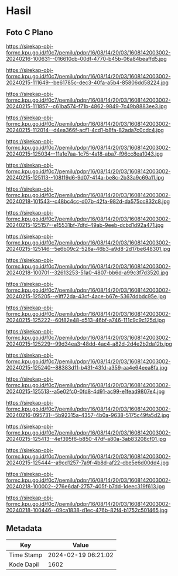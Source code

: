 # Hasil

## Foto C Plano

https://sirekap-obj-formc.kpu.go.id/f0c7/pemilu/pdpr/16/08/14/20/03/1608142003002-20240216-100631--016610cb-00df-4770-b45b-06a84beaffd5.jpg

https://sirekap-obj-formc.kpu.go.id/f0c7/pemilu/pdpr/16/08/14/20/03/1608142003002-20240215-111649--be61785c-dec3-40fa-a5b4-85806dd58224.jpg

https://sirekap-obj-formc.kpu.go.id/f0c7/pemilu/pdpr/16/08/14/20/03/1608142003002-20240215-111857--c61ba574-f71b-4862-9849-7c49b8883ee3.jpg

https://sirekap-obj-formc.kpu.go.id/f0c7/pemilu/pdpr/16/08/14/20/03/1608142003002-20240215-112014--d4ea366f-acf1-4cd1-b8fa-82ada7c0cdc4.jpg

https://sirekap-obj-formc.kpu.go.id/f0c7/pemilu/pdpr/16/08/14/20/03/1608142003002-20240215-125034--11a1e7aa-1c75-4a18-aba7-f96cc8ea1043.jpg

https://sirekap-obj-formc.kpu.go.id/f0c7/pemilu/pdpr/16/08/14/20/03/1608142003002-20240215-125113--108f19d6-9d07-414a-be8c-2b33a9c69a11.jpg

https://sirekap-obj-formc.kpu.go.id/f0c7/pemilu/pdpr/16/08/14/20/03/1608142003002-20240218-101543--c48bc4cc-d07b-42fa-982d-da575cc832c8.jpg

https://sirekap-obj-formc.kpu.go.id/f0c7/pemilu/pdpr/16/08/14/20/03/1608142003002-20240215-125157--e15531bf-7dfd-49ab-9eeb-dcbd1d92a471.jpg

https://sirekap-obj-formc.kpu.go.id/f0c7/pemilu/pdpr/16/08/14/20/03/1608142003002-20240215-125146--5e6b09c2-528a-46b3-a9d8-2d17be648301.jpg

https://sirekap-obj-formc.kpu.go.id/f0c7/pemilu/pdpr/16/08/14/20/03/1608142003002-20240218-100701--32613253-51a0-4807-bb6d-a99c3f7d3520.jpg

https://sirekap-obj-formc.kpu.go.id/f0c7/pemilu/pdpr/16/08/14/20/03/1608142003002-20240215-125205--e1ff72da-43cf-4ace-b67e-5367ddbdc95e.jpg

https://sirekap-obj-formc.kpu.go.id/f0c7/pemilu/pdpr/16/08/14/20/03/1608142003002-20240215-125222--60f82e48-d513-46bf-a746-111c9c9c125d.jpg

https://sirekap-obj-formc.kpu.go.id/f0c7/pemilu/pdpr/16/08/14/20/03/1608142003002-20240215-125229--99d34ea3-48dd-4ac4-a82d-2d4e2b2da12b.jpg

https://sirekap-obj-formc.kpu.go.id/f0c7/pemilu/pdpr/16/08/14/20/03/1608142003002-20240215-125240--88383d11-b431-43fd-a359-aa4e64eea8fa.jpg

https://sirekap-obj-formc.kpu.go.id/f0c7/pemilu/pdpr/16/08/14/20/03/1608142003002-20240215-125513--a5e02fc0-0fd8-4d91-ac99-e1fead9807e4.jpg

https://sirekap-obj-formc.kpu.go.id/f0c7/pemilu/pdpr/16/08/14/20/03/1608142003002-20240216-095731--5b92315a-4357-4b0a-9638-5175c49fa5d2.jpg

https://sirekap-obj-formc.kpu.go.id/f0c7/pemilu/pdpr/16/08/14/20/03/1608142003002-20240215-125413--4ef395f6-b850-47df-a80a-3ab83208cf01.jpg

https://sirekap-obj-formc.kpu.go.id/f0c7/pemilu/pdpr/16/08/14/20/03/1608142003002-20240215-125444--a9cd1257-7a9f-4b8d-af22-cbe5e6d00dd4.jpg

https://sirekap-obj-formc.kpu.go.id/f0c7/pemilu/pdpr/16/08/14/20/03/1608142003002-20240218-100002--276e6daf-2757-405f-b7dd-1deec319f613.jpg

https://sirekap-obj-formc.kpu.go.id/f0c7/pemilu/pdpr/16/08/14/20/03/1608142003002-20240218-100446--09ca1838-d1ec-476b-82f4-b1752c501465.jpg


## Metadata

| Key        | Value               |
| ---------- | ------------------- |
| Time Stamp | 2024-02-19 06:21:02 |
| Kode Dapil | 1602                |



